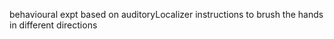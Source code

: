 behavioural expt
based on auditoryLocalizer
instructions to brush the hands in different directions
